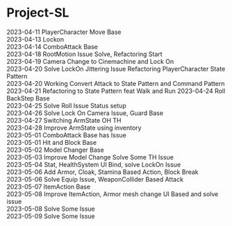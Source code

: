 # Project-SL
2023-04-11 PlayerCharacter Move Base</br>
2023-04-13 Lockon</br>
2023-04-14 ComboAttack Base</br>
2023-04-18 RootMotion Issue Solve, Refactoring Start</br>
2023-04-19 Camera Change to Cinemachine and Lock On</br>
2023-04-20 Solve LockOn Jittering Issue Refactoring PlayerCharacter State Pattern</br>
2023-04-20 Working Convert Attack to State Pattern and Command Pattern</br>
2023-04-21 Refactoring to State Pattern feat Walk and Run 2023-04-24 Roll BackStep Base</br>
2023-04-25 Solve Roll Issue Status setup</br>
2023-04-26 Solve Lock On Camera Issue, Guard Base</br>
2023-04-27 Switching ArmState OH TH</br>
2023-04-28 Improve ArmState using inventory</br>
2023-05-01 ComboAttack Base has Issue</br>
2023-05-01 Hit and Block Base</br>
2023-05-02 Model Changer Base</br>
2023-05-03 Improve Model Change Solve Some TH Issue</br>
2023-05-04 Stat, HealthSystem UI Bind, solve LockOn Issue</br>
2023-05-06 Add Armor, Cloak, Stamina Based Action, Block Break</br>
2023-05-06 Solve Equip Issue, WeaponCollider Based Attack</br>
2023-05-07 ItemAction Base</br>
2023-05-08 Improve ItemAction, Armor mesh change UI Based and solve issue</br>
2023-05-08 Solve Some Issue</br>
2023-05-09 Solve Some Issue</br>